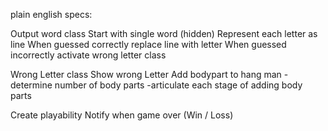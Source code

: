 plain english specs:

Output word class
  Start with single word (hidden)
  Represent each letter as line
  When guessed correctly replace line with letter
  When guessed incorrectly activate wrong letter class
  
Wrong Letter class
  Show wrong Letter
  Add bodypart to hang man
    -determine number of body parts
    -articulate each stage of adding body parts

Create playability
  Notify when game over (Win / Loss)

